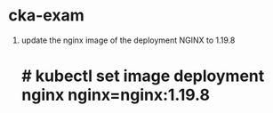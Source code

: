 # cka-exam
1. update the nginx image of the deployment NGINX to 1.19.8
   # # kubectl set image deployment nginx nginx=nginx:1.19.8
